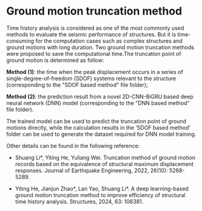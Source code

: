 # Ground motion truncation method
Time history analysis is considered as one of the most commonly used methods to evaluate the seismic performance of structures. But it is time-consuming for the computation cases such as complex structures and ground motions with long duration. Two ground motion truncation methods were proposed to save the computational time.The truncation point of ground motion is determined as follow:

**Method (1)**: the time when the peak displacement occurs in a series of single-degree-of-freedom (SDOF) systems relevant to the structure (corresponding to the "SDOF based method" file folder);
  
**Method (2)**: the prediction result from a novel 2D-CNN-BiGRU based deep neural network (DNN) model (corresponding to the "DNN based method" file folder).

The trained model can be used to predict the truncation point of ground motions directly, while the calculation results in the ‘SDOF based method’ folder can be used to generate the dataset required for DNN model training.

Other details can be found in the following reference:

- Shuang Li*, Yiting He, Yuliang Wei. Truncation method of ground motion records based on the equivalence of structural maximum displacement responses. Journal of Earthquake Engineering, 2022, 26(10): 5268-5289.

- Yiting He, Jianjun Zhao*, Lan Yao, Shuang Li*. A deep learning-based ground motion truncation method to improve efficiency of structural time history analysis. Structures, 2024, 63: 106381. 
